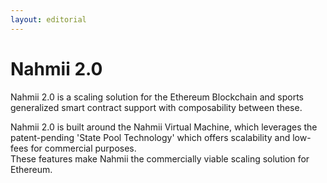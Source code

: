 ```yaml
---
layout: editorial
---
```


# Nahmii 2.0

Nahmii 2.0 is a scaling solution for the Ethereum Blockchain and sports generalized smart contract support with composability between these.

Nahmii 2.0 is built around the Nahmii Virtual Machine, which leverages the patent-pending 'State Pool Technology' which offers scalability and low-fees for commercial purposes.\
These features make Nahmii the commercially viable scaling solution for Ethereum.
